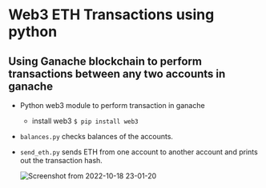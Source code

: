 # Web3 ETH Transactions using python

## Using Ganache blockchain to perform transactions between any two accounts in ganache

- Python web3 module to perform transaction in ganache
   - install web3
     `$ pip install web3`


- `balances.py` checks balances of the accounts.
- `send_eth.py` sends ETH from one account to another account and prints out the transaction hash.


    ![Screenshot from 2022-10-18 23-01-20](https://user-images.githubusercontent.com/114992626/196503408-4fbe0280-8dbd-43bd-8bb9-07338415c2b6.png)
